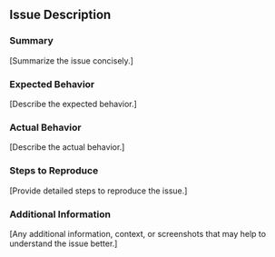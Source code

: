 ## Issue Description

### Summary
[Summarize the issue concisely.]

### Expected Behavior
[Describe the expected behavior.]

### Actual Behavior
[Describe the actual behavior.]

### Steps to Reproduce
[Provide detailed steps to reproduce the issue.]

### Additional Information
[Any additional information, context, or screenshots that may help to understand the issue better.]
